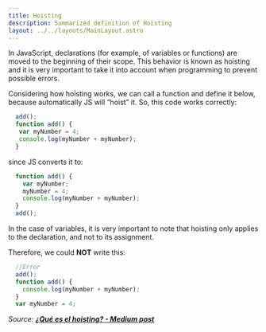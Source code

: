 ```yaml
---
title: Hoisting
description: Summarized definition of Hoisting
layout: ../../layouts/MainLayout.astro
---
```


In JavaScript, declarations (for example, of variables or functions) are moved to the beginning of their scope. This behavior is known as hoisting and it is very important to take it into account when programming to prevent possible errors.

Considering how hoisting works, we can call a function and define it below, because automatically JS will “hoist” it. So, this code works correctly:

```js
  add();
  function add() {
   var myNumber = 4;
   console.log(myNumber + myNumber);
  }
```

since JS converts it to:

```js
  function add() {
    var myNumber;
    myNumber = 4;
    console.log(myNumber + myNumber);
  }
  add();
```

In the case of variables, it is very important to note that hoisting only applies to the declaration, and not to its assignment.

Therefore, we could **NOT** write this:

```js
  //Error
  add();
  function add() {
    console.log(myNumber + myNumber);
  }
  var myNumber = 4;
```

_Source: [**¿Qué es el hoisting? - Medium post**](https://anamartinezaguilar.medium.com/qu%C3%A9-es-el-hoisting-327870f67b36)_
